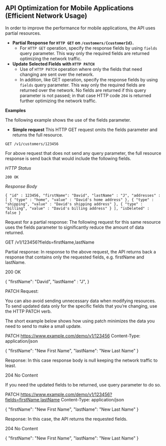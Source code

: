 **API Optimization for Mobile Applications (Efficient Network Usage)**
---
In order to improve the performance for mobile applications, the API uses partial resources.
- **Partial Response for `HTTP GET` on `/customers/{customerId}`.**
	- For `HTTP GET` operation, specify the response fields by using `fields` query parameter. This way only the required fields are returned optimizing the network traffic.
- **Update Selected Fields with `HTTP PATCH`**
	- Use of `HTTP PATCH` operation where only the fields that need changing are sent over the network.
	- In addition, like GET operation, specify the response fields by using `fields` query parameter. This way only the required fields are returned over the network. No fields are returned if this query parameter is not passed; in that case HTTP code `204` is returned further optimizing the network traffic.

**Examples**

The following example shows the use of the fields parameter.

- **Simple request** This HTTP GET request omits the fields parameter and returns the full resource.

`GET /v1/customers/123456`

For above request that does not send any query parameter, the full resource response is send back that would include the following fields.

  *HTTP Status*
  
  `200 OK`
  
  *Response Body*
  
  `{
      "id" : 123456,
      "firstName": "David",
      "lastName" : "J",
      "addresses" : [
        {
          "type" : "home",
          "value" : "David's home address"
        },
        {
          "type" : "shipping",
          "value" : "David's shipping address"
        },
        {
          "type" : "billing",
          "value" : "David's billing address"
        }
    ],
    "isDeleted" : false
  }`

Request for a partial response: The following request for this same resource uses the fields parameter to significantly reduce the amount of data returned.

GET /v1/123456?fields=firstName,lastName

Partial response: In response to the above request, the API returns back a response that contains only the requested fields, e.g. firstName and lastName.

200 OK

{
  "firstName": "David",
  "lastName" : "J",
}

PATCH Request:

You can also avoid sending unnecessary data when modifying resources. To send updated data only for the specific fields that you’re changing, use the HTTP PATCH verb.

The short example below shows how using patch minimizes the data you need to send to make a small update.

PATCH https://www.example.com/demo/v1/123456
Content-Type: application/json

{
  "firstName": "New First Name",
  "lastName": "New Last Name"
}

Response: In this case response body is null keeping the network traffic to least.

204 No Content

If you need the updated fields to be returned, use query parameter to do so.

PATCH https://www.example.com/demo/v1/123456?fields=firstName,lastName
Content-Type: application/json

{
  "firstName": "New First Name",
  "lastName": "New Last Name"
}

Response: In this case, the API returns the requested fields.

204 No Content

{
  "firstName": "New First Name",
  "lastName": "New Last Name"
}
